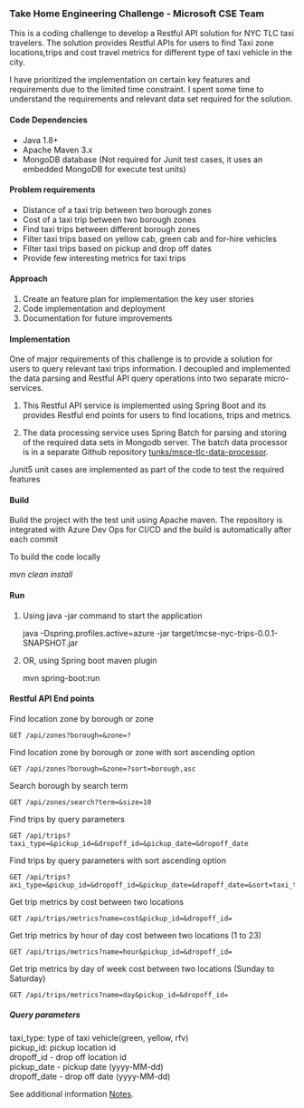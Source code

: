 ### Take Home Engineering Challenge - Microsoft CSE Team
This is a coding challenge to develop a Restful API solution for NYC TLC taxi travelers. The solution provides Restful APIs for users to find Taxi zone locations,trips and cost travel metrics for different type of taxi vehicle in the city. 

I have prioritized the implementation on certain key features and requirements due to the limited time constraint. I spent some time to understand the requirements and relevant data set required for the solution.
 
#### Code Dependencies
- Java 1.8+
- Apache Maven 3.x
- MongoDB database (Not required for Junit test cases, it uses an embedded MongoDB for execute test units)

#### Problem requirements
- Distance of a taxi trip between two borough zones
- Cost of a taxi trip between two borough zones
- Find taxi trips between different borough zones
- Filter taxi trips based on yellow cab, green cab and for-hire vehicles
- Filter taxi trips based on pickup and drop off dates
- Provide few interesting metrics for taxi trips
 
#### Approach
1. Create an feature plan for implementation the key user stories
2. Code implementation and deployment       
3. Documentation for future improvements 

#### Implementation
One of major requirements of this challenge is to provide a solution for users to query relevant taxi trips information. 
I decoupled and implemented the data parsing and Restful API query operations into two separate micro-services.  

1. This Restful API service is implemented using Spring Boot and its provides Restful end points for users to find locations, trips and metrics.

2. The data processing service uses Spring Batch for parsing and storing of the required data sets in Mongodb server.
The batch data processor is in a separate Github repository [tunks/msce-tlc-data-processor](https://github.com/tunks/msce-tlc-data-processor).

Junit5 unit cases are implemented as part of the code to test the required features

     
#### Build
Build the project with the test unit using Apache maven. The repository is integrated with Azure Dev Ops for CI/CD and the build is automatically after each commit

To build the code locally

   *mvn clean install*
 
#### Run
1. Using java -jar command to start the application
   
   java -Dspring.profiles.active=azure -jar target/mcse-nyc-trips-0.0.1-SNAPSHOT.jar 

2. OR, using Spring boot maven plugin

   mvn spring-boot:run

#### Restful API End points

Find location zone by borough or zone 
	
	GET /api/zones?borough=&zone=?

Find location zone by borough or zone  with sort ascending option

	GET /api/zones?borough=&zone=?sort=borough,asc 

Search borough by search term

	GET /api/zones/search?term=&size=10

Find trips by query parameters
	
	GET /api/trips?taxi_type=&pickup_id=&dropoff_id=&pickup_date=&dropoff_date 

Find trips by query parameters with sort ascending option

	GET /api/trips?axi_type=&pickup_id=&dropoff_id=&pickup_date=&dropoff_date=&sort=taxi_type,asc

Get trip metrics by cost between two locations
		
	GET /api/trips/metrics?name=cost&pickup_id=&dropoff_id=

Get trip metrics by hour of day cost between two locations (1 to 23)
		
	GET /api/trips/metrics?name=hour&pickup_id=&dropoff_id=
	
Get trip metrics by day of week cost between two locations (Sunday to Saturday)
		
	GET /api/trips/metrics?name=day&pickup_id=&dropoff_id=
     
##### Query parameters
   taxi_type: type of taxi vehicle(green, yellow, rfv)<br />
   pickup_id: pickup location id<br />
   dropoff_id - drop off location id <br />
   pickup_date  - pickup date (yyyy-MM-dd) <br/>
   dropoff_date  - drop off date (yyyy-MM-dd)
   
See additional information [Notes](Notes.md).
